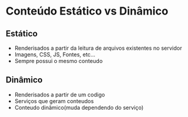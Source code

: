 # Conteúdo Estático vs Dinâmico

## Estático
- Renderisados a partir da leitura de arquivos existentes no servidor
- Imagens, CSS, JS, Fontes, etc...
- Sempre possui o mesmo conteudo

## Dinâmico
- Renderisados a partir de um codigo
- Serviços que geram conteudos
- Conteudo dinâmico(muda dependendo do serviço)